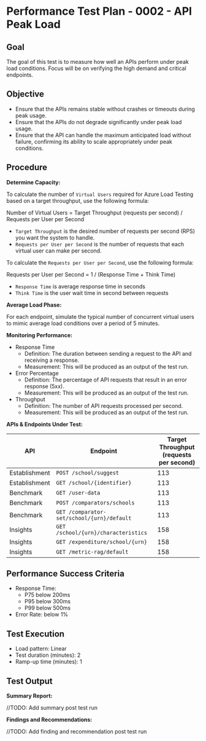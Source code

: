 ﻿# Performance Test Plan - 0002 - API Peak Load

## Goal

The goal of this test is to measure how well an APIs perform under peak load conditions. Focus will be on verifying the
high demand and critical endpoints.

## Objective

- Ensure that the APIs remains stable without crashes or timeouts during peak usage.
- Ensure that the APIs do not degrade significantly under peak load usage.
- Ensure that the API can handle the maximum anticipated load without failure, confirming its ability to scale
  appropriately under peak conditions.

## Procedure

**Determine Capacity:**

To calculate the number of `Virtual Users` required for Azure Load Testing based on a target throughput, use the
following formula:

Number of Virtual Users = Target Throughput (requests per second) / Requests per User per Second

- `Target Throughput` is the desired number of requests per second (RPS) you want the system to handle.
- `Requests per User per Second` is the number of requests that each virtual user can make per second.

To calculate the `Requests per User per Second`, use the following formula:

Requests per User per Second = 1 / (Response Time + Think Time)

- `Response Time` is average response time in seconds
- `Think Time` is the user wait time in second between requests

**Average Load Phase:**

For each endpoint, simulate the typical number of concurrent virtual users to mimic average load conditions over a
period of 5 minutes.

**Monitoring Performance:**

- Response Time
    - Definition: The duration between sending a request to the API and receiving a response.
    - Measurement: This will be produced as an output of the test run.
- Error Percentage
    - Definition: The percentage of API requests that result in an error response (5xx).
    - Measurement: This will be produced as an output of the test run.
- Throughput
    - Definition: The number of API requests processed per second.
    - Measurement: This will be produced as an output of the test run.

**APIs & Endpoints Under Test:**

| API           | Endpoint                                   | Target Throughput</br>(requests per second) |
|---------------|--------------------------------------------|---------------------------------------------|
| Establishment | `POST /school/suggest`                     | 113                                         |
| Establishment | `GET /school/{identifier}`                 | 113                                         |
| Benchmark     | `GET /user-data`                           | 113                                         |
| Benchmark     | `POST /comparators/schools`                | 113                                         |
| Benchmark     | `GET /comparator-set/school/{urn}/default` | 113                                         |
| Insights      | `GET /school/{urn}/characteristics`        | 158                                         |
| Insights      | `GET /expenditure/school/{urn}`            | 158                                         |
| Insights      | `GET /metric-rag/default`                  | 158                                         |

## Performance Success Criteria

- Response Time:
    - P75 below 200ms
    - P95 below 300ms
    - P99 below 500ms
- Error Rate:  below 1%

## Test Execution

- Load pattern: Linear
- Test duration (minutes): 2
- Ramp-up time (minutes): 1

## Test Output

**Summary Report:**

//TODO: Add summary post test run

**Findings and Recommendations:**

//TODO: Add finding and recommendation post test run